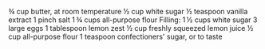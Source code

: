 ¾ cup butter, at room temperature
½ cup white sugar
½ teaspoon vanilla extract
1 pinch salt
1 ¾ cups all-purpose flour
Filling:
1 ½ cups white sugar
3 large eggs
1 tablespoon lemon zest
½ cup freshly squeezed lemon juice
½ cup all-purpose flour
1 teaspoon confectioners' sugar, or to taste
